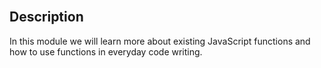 <section class="module-section" name="Description">&nbsp;</section>

## Description

In this module we will learn more about existing JavaScript functions and how to use functions in everyday code writing.

